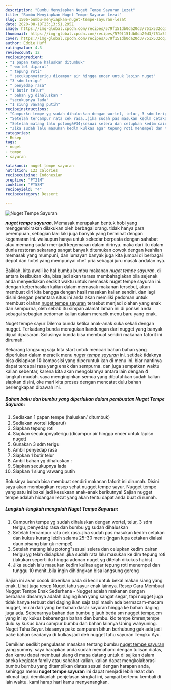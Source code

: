 ```yaml
---
description: "Bumbu Menyiapkan Nuget Tempe Sayuran Lezat"
title: "Bumbu Menyiapkan Nuget Tempe Sayuran Lezat"
slug: 1506-bumbu-menyiapkan-nuget-tempe-sayuran-lezat
date: 2020-08-18T23:13:51.295Z
image: https://img-global.cpcdn.com/recipes/579f151db0da20d3/751x532cq70/nuget-tempe-sayuran-foto-resep-utama.jpg
thumbnail: https://img-global.cpcdn.com/recipes/579f151db0da20d3/751x532cq70/nuget-tempe-sayuran-foto-resep-utama.jpg
cover: https://img-global.cpcdn.com/recipes/579f151db0da20d3/751x532cq70/nuget-tempe-sayuran-foto-resep-utama.jpg
author: Eddie Huff
ratingvalue: 4.3
reviewcount: 12
recipeingredient:
- "1 papan tempe haluskan ditumbuk"
- " wortel diparut"
- " tepung roti"
- " secukupnyaterigu dicampur air hingga encer untuk lapisn nuget"
- "3 sdm terigu"
- " penyedap rasa"
- "1 butir telur"
- " bahan yg dihaluskan "
- "secukupnya lada"
- "1 siung vawang putih"
recipeinstructions:
- "Campurkn tempe yg sudah dihaluskan dengan wortel, telur, 3 sdm terigu, penyedap rasa dan bumbu yg sudah dihaluskan"
- "Setelah tercampur rata cek rasa..jika sudah pas masukan kedlm cetakan dan kukus kurang lebih selama 25-30 menit (jngan lupa cetakan dialasi daun pisang biar gk nempel)"
- "Setelah matang lalu potong&#34;sesuai selera dan celupkan kedlm cairan terigu yg telah disiapkan..jika sudah rata lalu masukan ke dlm tepung roti (lakukan seperti itu hingga adonan nuget yg ditelah dikukus habis)"
- "Jika sudah lalu masukan kedlm kulkas agar tepung roti menempel dan tunggu 10 menit..bila ingin dihidngkan bisa langsung goreng"
categories:
- Resep
tags:
- nuget
- tempe
- sayuran

katakunci: nuget tempe sayuran 
nutrition: 123 calories
recipecuisine: Indonesian
preptime: "PT21M"
cooktime: "PT58M"
recipeyield: "4"
recipecategory: Dessert

---
```



![Nuget Tempe Sayuran](https://img-global.cpcdn.com/recipes/579f151db0da20d3/751x532cq70/nuget-tempe-sayuran-foto-resep-utama.jpg)

<b><i>nuget tempe sayuran</i></b>, Memasak merupakan bentuk hobi yang menggembirakan dilakukan oleh berbagai orang. tidak hanya para perempuan, sebagian laki laki juga banyak yang berminat dengan kegemaran ini. walaupun hanya untuk sekedar berpesta dengan sahabat atau memang sudah menjadi kegemaran dalam dirinya. maka dari itu dalam dunia restoran sekarang sangat banyak ditemukan cowok dengan keahlian memasak yang mumpuni, dan lumayan banyak juga kita jumpai di berbagai depot dan hotel yang mempunyai chef pria sebagai juru masak andalan nya.

Baiklah, kita awali ke hal bumbu bumbu makanan <i>nuget tempe sayuran</i>. di antara kesibukan kita, bisa jadi akan terasa membahagiakan bila sejenak anda menyediakan sedikit waktu untuk memasak nuget tempe sayuran ini. dengan keberhasilan kalian dalam memasak makanan tersebut, akan membuat diri kita bangga dengan hasil masakan kalian sendiri. dan lagi disini dengan perantara situs ini anda akan memiliki pedoman untuk membuat olahan <u>nuget tempe sayuran</u> tersebut menjadi olahan yang enak dan sempurna, oleh sebab itu simpan alamat laman ini di ponsel anda sebagai sebagian pedoman kalian dalam meracik menu baru yang enak.

Nuget tempe sayur Dilema bunda ketika anak-anak suka sekali dengan nugget. Terkadang bunda meragukan kandungan dari nugget yang banyak dijual dipasaran. Solusinya bunda bisa membuat sendiri makanan faforit ini dirumah.


Sekarang langsung saja kita start untuk mencari bahan bahan yang diperlukan dalam meracik menu <u><i>nuget tempe sayuran</i></u> ini. setidak tidaknya bisa disiapkan <b>10</b> komposisi yang diperuntuk kan di menu ini. biar nantinya dapat tercapai rasa yang enak dan sempurna. dan juga sempatkan waktu kalian sebentar, karena kita akan mengolahnya antara lain dengan <b>4</b> langkah mudah. saya menginginkan semua yang dibutuhkan sudah kalian siapkan disini, oke mari kita proses dengan mencatat dulu bahan perlengkapan dibawah ini.

<!--inarticleads1-->

##### Bahan baku dan bumbu yang diperlukan dalam pembuatan Nuget Tempe Sayuran:

1. Sediakan 1 papan tempe (haluskan/ ditumbuk)
1. Sediakan  wortel (diparut)
1. Siapkan  tepung roti
1. Siapkan  secukupnyaterigu (dicampur air hingga encer untuk lapisn nuget)
1. Gunakan 3 sdm terigu
1. Ambil  penyedap rasa
1. Siapkan 1 butir telur
1. Ambil  bahan yg dihaluskan :
1. Siapkan secukupnya lada
1. Siapkan 1 siung vawang putih


Solusinya bunda bisa membuat sendiri makanan faforit ini dirumah. Disini saya akan membagikan resep sehat nugget tempe sayur. Nugget tempe yang satu ini bakal jadi kesukaan anak-anak berikutnya! Sajian nugget tempe adalah hidangan lezat yang akan tentu dapat anda buat di rumah. 

<!--inarticleads2-->

##### Langkah-langkah mengolah Nuget Tempe Sayuran:

1. Campurkn tempe yg sudah dihaluskan dengan wortel, telur, 3 sdm terigu, penyedap rasa dan bumbu yg sudah dihaluskan
1. Setelah tercampur rata cek rasa..jika sudah pas masukan kedlm cetakan dan kukus kurang lebih selama 25-30 menit (jngan lupa cetakan dialasi daun pisang biar gk nempel)
1. Setelah matang lalu potong&#34;sesuai selera dan celupkan kedlm cairan terigu yg telah disiapkan..jika sudah rata lalu masukan ke dlm tepung roti (lakukan seperti itu hingga adonan nuget yg ditelah dikukus habis)
1. Jika sudah lalu masukan kedlm kulkas agar tepung roti menempel dan tunggu 10 menit..bila ingin dihidngkan bisa langsung goreng


Sajian ini akan cocok diberikan pada si kecil untuk bekal makan siang yang enak. Lihat juga resep Nuget tahu sayur enak lainnya. Resep Cara Membuat Nugget Tempe Enak Sederhana - Nugget adalah makanan dengan berbahan dasarnya adalah daging ikan yang sangat segar, tapi nugget juga tidak hanya terbuat dari daging ikan saja tapi masih ada bermacam-macam nugget, mulai dari yang berbahan dasar sayuran hingga ke bahan daging juga ada. Sebenarnya bahan dan bumbu g jauh beda sm nugget tempe,cm yang ini sy kukus bebarengan bahan dan bumbu. klo tempe kmren,tempe dulu sy kukus baru campur bumbu dan bahan lainnya Uning wahyuning. Nuget Tahu Sayur. biasanya pake campuran bihun berhubung gak ada jadi pake bahan seadanya di kulkas.jadi deh nugget tahu sayuran Tengku Ayu. 

Demikian sedikit pengulasan masakan tentang bumbu <u>nuget tempe sayuran</u> yang yummy. saya harapkan anda sudah memahami dengan tulisan diatas, dan kamu dapat membuat ulang di masa datang untuk di sajikan dalam aneka kegiatan family atau sahabat kalian. kalian dapat mengkolaborasi bumbu bumbu yang ditampilkan diatas sesuai dengan harapan anda, sehingga menu <b>nuget tempe sayuran</b> ini dapat menjadi lebih lezat dan nikmat lagi. demikianlah penjelasan singkat ini, sampai bertemu kembali di lain waktu. kami harap hari kamu menyenangkan.
